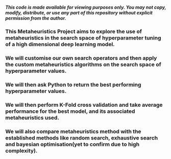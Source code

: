 ##### This code is made available for viewing purposes only. You may **not** copy, modify, distribute, or use any part of this repository without explicit permission from the author.

### This Metaheuristics Project aims to explore the use of metaheuristics in the search space of hyperparameter tuning of a high dimensional deep learning model.
### We will customise our own search operators and then apply the custom metaheuristics algorithms on the search space of hyperparameter values.
### We will then ask Python to return the best performing hyperparameter values.
### We will then perform K-Fold cross validation and take average performance for the best model, and its associated metaheuristics used.
### We will also compare metaheuristics method with the established methods like random search, exhaustive search and bayesian optimisation(yet to confirm due to high complexity).
